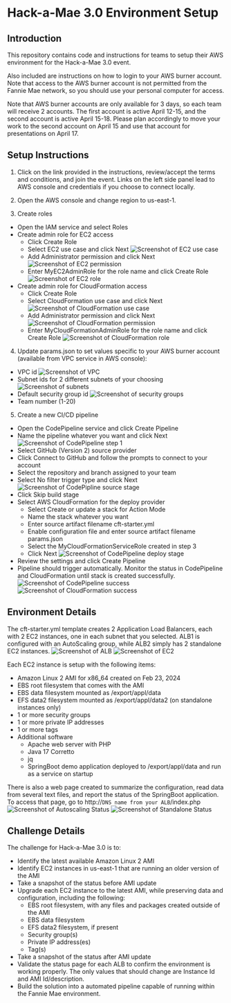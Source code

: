 # Hack-a-Mae 3.0 Environment Setup


## Introduction
This repository contains code and instructions for teams to setup their AWS environment for the Hack-a-Mae 3.0 event.

Also included are instructions on how to login to your AWS burner account. Note that access to the AWS burner account is not permitted from the Fannie Mae network, so you should use your personal computer for access.

Note that AWS burner accounts are only available for 3 days, so each team will receive 2 accounts. The first account is active April 12-15, and the second account is active April 15-18. Please plan accordingly to move your work to the second account on April 15 and use that account for presentations on April 17.


## Setup Instructions

1. Click on the link provided in the instructions, review/accept the terms and conditions, and join the event. Links on the left side panel lead to AWS console and credentials if you choose to connect locally.

2. Open the AWS console and change region to us-east-1.

3. Create roles
  - Open the IAM service and select Roles
  - Create admin role for EC2 access
    - Click Create Role
    - Select EC2 use case and click Next ![Screenshot of EC2 use case](/resources/create-ec2-role-1.png)
    - Add Administrator permission and click Next ![Screenshot of EC2 permission](/resources/create-ec2-role-2.png)
    - Enter MyEC2AdminRole for the role name and click Create Role ![Screenshot of EC2 role](/resources/create-ec2-role-3.png)
  - Create admin role for CloudFormation access
    - Click Create Role
    - Select CloudFormation use case and click Next ![Screenshot of CloudFormation use case](/resources/create-cloudformation-role-1.png)
    - Add Administrator permission and click Next ![Screenshot of CloudFormation permission](/resources/create-cloudformation-role-2.png)
    - Enter MyCloudFormationAdminRole for the role name and click Create Role ![Screenshot of CloudFormation role](/resources/create-cloudformation-role-3.png)

4. Update params.json to set values specific to your AWS burner account (available from VPC service in AWS console):
  - VPC id ![Screenshot of VPC](/resources/vpc.png)
  - Subnet ids for 2 different subnets of your choosing ![Screenshot of subnets](/resources/subnets.png)
  - Default security group id ![Screenshot of security groups](/resources/security-group.png)
  - Team number (1-20)
    

5. Create a new CI/CD pipeline
  - Open the CodePipeline service and click Create Pipeline
  - Name the pipeline whatever you want and click Next ![Screenshot of CodePipeline step 1](/resources/codepipeline-1.png)
  - Select GitHub (Version 2) source provider
  - Click Connect to GitHub and follow the prompts to connect to your account
  - Select the repository and branch assigned to your team
  - Select No filter trigger type and click Next ![Screenshot of CodePipline source stage](/resources/codepipeline-2.png)
  - Click Skip build stage
  - Select AWS CloudFormation for the deploy provider
    - Select Create or update a stack for Action Mode
    - Name the stack whatever you want
    - Enter source artifact filename cft-starter.yml
    - Enable configuration file and enter source artifact filename params.json
    - Select the MyCloudFormationServiceRole created in step 3
    - Click Next ![Screenshot of CodePipeline deploy stage](/resources/codepipeline-3.png)
  - Review the settings and click Create Pipeline
  - Pipeline should trigger automatically. Monitor the status in CodePipeline and CloudFormation until stack is created successfully.
  ![Screenshot of CodePipeline success](/resources/codepipeline-success.png) ![Screenshot of CloudFormation success](/resources/cloudformation-success.png)


## Environment Details

The cft-starter.yml template creates 2 Application Load Balancers, each with 2 EC2 instances, one in each subnet that you selected. ALB1 is configured with an AutoScaling group, while ALB2 simply has 2 standalone EC2 instances.
![Screenshot of ALB](/resources/alb.png)
![Screenshot of EC2](/resources/ec2.png)

Each EC2 instance is setup with the following items:
  - Amazon Linux 2 AMI for x86_64 created on Feb 23, 2024
  - EBS root filesystem that comes with the AMI
  - EBS data filesystem mounted as /export/appl/data
  - EFS data2 filesystem mounted as /export/appl/data2 (on standalone instances only)
  - 1 or more security groups
  - 1 or more private IP addresses
  - 1 or more tags
  - Additional software
    - Apache web server with PHP
    - Java 17 Corretto
    - jq
    - SpringBoot demo application deployed to /export/appl/data and run as a service on startup

There is also a web page created to summarize the configuration, read data from several text files, and report the status of the SpringBoot application. To access that page, go to http://`DNS name from your ALB`/index.php
![Screenshot of Autoscaling Status](/resources/status-autoscaling.png)
![Screenshot of Standalone Status](/resources/status-standalone.png)


## Challenge Details

The challenge for Hack-a-Mae 3.0 is to:
  - Identify the latest available Amazon Linux 2 AMI
  - Identify EC2 instances in us-east-1 that are running an older version of the AMI
  - Take a snapshot of the status before AMI update
  - Upgrade each EC2 instance to the latest AMI, while preserving data and configuration, including the following:
    - EBS root filesystem, with any files and packages created outside of the AMI
    - EBS data filesystem
    - EFS data2 filesystem, if present
    - Security group(s)
    - Private IP address(es)
    - Tag(s)
  - Take a snapshot of the status after AMI update
  - Validate the status page for each ALB to confirm the environment is working properly. The only values that should change are Instance Id and AMI Id/description.
  - Build the solution into a automated pipeline capable of running within the Fannie Mae environment.

